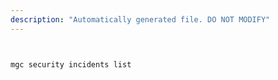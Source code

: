 ```yaml
---
description: "Automatically generated file. DO NOT MODIFY"
---
```


```bash


mgc security incidents list

```